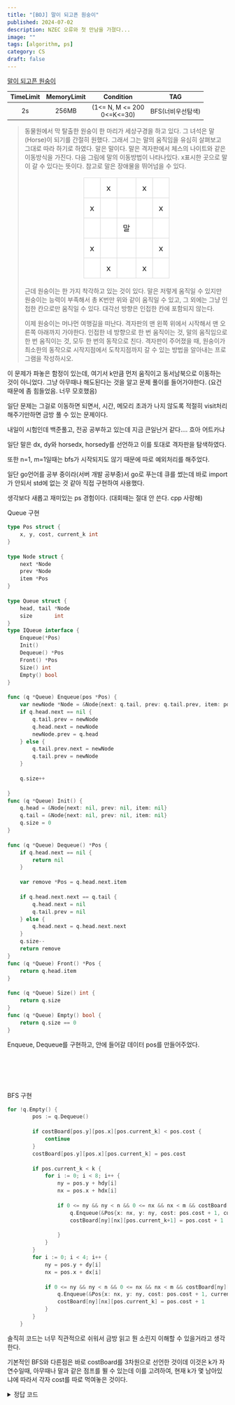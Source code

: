 ```yaml
---
title: "[BOJ] 말이 되고픈 원숭이"
published: 2024-07-02
description: NZEC 오류와 첫 만남을 가졌다...
image: ""
tags: [algorithm, ps]
category: CS
draft: false
---
```

[말이 되고픈 원숭이](https://www.acmicpc.net/problem/1600)

| TimeLimit | MemoryLimit |           Condition            |     TAG     |
|:---------:|:-----------:|:------------------------------:|:-----------:|
|    2s     |    256MB    | (1<= N, M <= 200<br/>0<=K<=30) | BFS(너비우선탐색) |

[//]: # ( |   | X  |    | X |   |)
[//]: # ( |:-:|:--:|:--:|:-:|:-:|)
[//]: # ( | X |    |    |   | X |)
[//]: # ( |   |    | 말  |   |   |)
[//]: # ( | X |    |    |   | X |)
[//]: # ( |   | X  |    | X |   |)
[//]: # (<img src="./horse.png" width=250px height=250px>)

> 동물원에서 막 탈출한 원숭이 한 마리가 세상구경을 하고 있다.
> 그 녀석은 말(Horse)이 되기를 간절히 원했다.
> 그래서 그는 말의 움직임을 유심히 살펴보고 그대로 따라 하기로 하였다. 말은 말이다. 말은 격자판에서 체스의 나이트와 같은 이동방식을 가진다. 다음 그림에 말의 이동방법이 나타나있다. x표시한 곳으로 말이 갈 수 있다는 뜻이다. 참고로 말은 장애물을 뛰어넘을 수 있다.
> <center>
>
> ![horse](./horse.png)
> </center>
>
> 근데 원숭이는 한 가지 착각하고 있는 것이 있다. 말은 저렇게 움직일 수 있지만 원숭이는 능력이 부족해서 총 K번만 위와 같이 움직일 수 있고, 그 외에는 그냥 인접한 칸으로만 움직일 수 있다. 대각선 방향은 인접한 칸에 포함되지 않는다.
>
> 이제 원숭이는 머나먼 여행길을 떠난다. 격자판의 맨 왼쪽 위에서 시작해서 맨 오른쪽 아래까지 가야한다. 인접한 네 방향으로 한 번 움직이는 것, 말의 움직임으로 한 번 움직이는 것, 모두 한 번의 동작으로 친다. 격자판이 주어졌을 때, 원숭이가 최소한의 동작으로 시작지점에서 도착지점까지 갈 수 있는 방법을 알아내는 프로그램을 작성하시오.

이 문제가 파놓은 함정이 있는데, 여기서 k만큼 먼저 움직이고 동서남북으로 이동하는 것이 아니었다. 그냥 아무때나 해도된다는 것을 알고 문제 풀이를 들어가야한다.
(요건 때문에 좀 힘들었음. 너무 모호했음)

일단 문제는 그걸로 이동하면 되면서, 시간, 메모리 초과가 나지 않도록 적절히 visit처리 해주기만하면 금방 풀 수 있는 문제이다.

내일이 시험인데 백준풀고, 전공 공부하고 있는데 지금 큰일난거 같다.... 흐아 어트카냐

일단 말은 dx, dy와 horsedx, horsedy를 선언하고 이를 토대로 격자판을 탐색하였다.

또한 n=1, m=1일때는 bfs가 시작되지도 않기 때문에 따로 예외처리를 해주었다.

일단 go언어를 공부 중이라(서버 개발 공부중)서 go로 푸는데 큐를 썼는데 바로 import가 안되서 std에 없는 것 같아 직접 구현하여 사용했다.

생각보다 새롭고 재미있는 ps 경험이다. (대회때는 절대 안 쓴다. cpp 사랑해)


Queue 구현
```go
type Pos struct {
	x, y, cost, current_k int
}

type Node struct {
	next *Node
	prev *Node
	item *Pos
}

type Queue struct {
	head, tail *Node
	size       int
}
type IQueue interface {
	Enqueue(*Pos)
	Init()
	Dequeue() *Pos
	Front() *Pos
	Size() int
	Empty() bool
}

func (q *Queue) Enqueue(pos *Pos) {
	var newNode *Node = &Node{next: q.tail, prev: q.tail.prev, item: pos}
	if q.head.next == nil {
		q.tail.prev = newNode
		q.head.next = newNode
		newNode.prev = q.head
	} else {
		q.tail.prev.next = newNode
		q.tail.prev = newNode
	}

	q.size++

}
func (q *Queue) Init() {
	q.head = &Node{next: nil, prev: nil, item: nil}
	q.tail = &Node{next: nil, prev: nil, item: nil}
	q.size = 0
}

func (q *Queue) Dequeue() *Pos {
	if q.head.next == nil {
		return nil
	}

	var remove *Pos = q.head.next.item

	if q.head.next.next == q.tail {
		q.head.next = nil
		q.tail.prev = nil
	} else {
		q.head.next = q.head.next.next
	}
	q.size--
	return remove
}
func (q *Queue) Front() *Pos {
	return q.head.item
}

func (q *Queue) Size() int {
	return q.size
}
func (q *Queue) Empty() bool {
	return q.size == 0
}
```

Enqueue, Dequeue를 구현하고, 안에 들어갈 데이터 pos를 만들어주었다.


<br/>

<br/>
<br/>
<br/>

BFS 구현
```go
for !q.Empty() {
		pos := q.Dequeue()

		if costBoard[pos.y][pos.x][pos.current_k] < pos.cost {
			continue
		}
		costBoard[pos.y][pos.x][pos.current_k] = pos.cost

		if pos.current_k < k {
			for i := 0; i < 8; i++ {
				ny = pos.y + hdy[i]
				nx = pos.x + hdx[i]

				if 0 <= ny && ny < n && 0 <= nx && nx < m && costBoard[ny][nx][pos.current_k+1] > pos.cost+1 {
					q.Enqueue(&Pos{x: nx, y: ny, cost: pos.cost + 1, current_k: pos.current_k + 1})
					costBoard[ny][nx][pos.current_k+1] = pos.cost + 1

				}
			}
		}
		for i := 0; i < 4; i++ {
			ny = pos.y + dy[i]
			nx = pos.x + dx[i]

			if 0 <= ny && ny < n && 0 <= nx && nx < m && costBoard[ny][nx][pos.current_k] > pos.cost+1 {
				q.Enqueue(&Pos{x: nx, y: ny, cost: pos.cost + 1, current_k: pos.current_k})
				costBoard[ny][nx][pos.current_k] = pos.cost + 1
			}
		}
	}
```
솔직히 코드는 너무 직관적으로 쉬워서 금방 읽고 뭔 소린지 이해할 수 있을거라고 생각한다.

기본적인 BFS와 다른점은 바로 costBoard를 3차원으로 선언한 것이데 이것은 k가 자연수일때, 아무때나 말과 같은 점프를 뛸 수 있는데
이를 고려하여, 현재 k가 몇 남아있냐에 따라서 각자 cost를 따로 먹여놓은 것이다.





<details>
<summary> 정답 코드 </summary>

```go
package main

import (
	"bufio"
	"fmt"
	"math"
	"os"
)

type Pos struct {
	x, y, cost, current_k int
}

type Node struct {
	next *Node
	prev *Node
	item *Pos
}

type Queue struct {
	head, tail *Node
	size       int
}
type IQueue interface {
	Enqueue(*Pos)
	Init()
	Dequeue() *Pos
	Front() *Pos
	Size() int
	Empty() bool
}

func (q *Queue) Enqueue(pos *Pos) {
	var newNode *Node = &Node{next: q.tail, prev: q.tail.prev, item: pos}
	if q.head.next == nil {
		q.tail.prev = newNode
		q.head.next = newNode
		newNode.prev = q.head
	} else {
		q.tail.prev.next = newNode
		q.tail.prev = newNode
	}

	q.size++

}
func (q *Queue) Init() {
	q.head = &Node{next: nil, prev: nil, item: nil}
	q.tail = &Node{next: nil, prev: nil, item: nil}
	q.size = 0
}

func (q *Queue) Dequeue() *Pos {
	if q.head.next == nil {
		return nil
	}

	var remove *Pos = q.head.next.item

	if q.head.next.next == q.tail {
		q.head.next = nil
		q.tail.prev = nil
	} else {
		q.head.next = q.head.next.next
	}
	q.size--
	return remove
}
func (q *Queue) Front() *Pos {
	return q.head.item
}

func (q *Queue) Size() int {
	return q.size
}
func (q *Queue) Empty() bool {
	return q.size == 0
}

func main() {
	reader := bufio.NewReader(os.Stdin)
	writer := bufio.NewWriter(os.Stdout)

	defer writer.Flush()

	var q IQueue = new(Queue)
	q.Init()
	hdx, hdy, dx, dy := []int{2, 2, -2, -2, 1, 1, -1, -1}, []int{1, -1, 1, -1, 2, -2, 2, -2}, []int{1, -1, 0, 0}, []int{0, 0, 1, -1}

	var k int
	fmt.Fscanln(reader, &k)
	q.Enqueue(&Pos{x: 0, y: 0, cost: 0, current_k: 0})
	var n, m int
	fmt.Fscanln(reader, &m, &n)

	var board [202][202]int
	var costBoard [202][202][32]int

	var limit int = math.MaxInt

	for i := 0; i < n; i++ {
		for j := 0; j < m; j++ {
			fmt.Fscan(reader, &board[i][j])
			if board[i][j] == 1 {
				for k := 0; k < 31; k++ {
					costBoard[i][j][k] = -1
				}

			} else {
				for k := 0; k < 31; k++ {
					costBoard[i][j][k] = limit
				}

			}
		}
	}

	var ny, nx int
	for !q.Empty() {
		pos := q.Dequeue()

		if costBoard[pos.y][pos.x][pos.current_k] < pos.cost {
			continue
		}
		costBoard[pos.y][pos.x][pos.current_k] = pos.cost

		if pos.current_k < k {
			for i := 0; i < 8; i++ {
				ny = pos.y + hdy[i]
				nx = pos.x + hdx[i]

				if 0 <= ny && ny < n && 0 <= nx && nx < m && costBoard[ny][nx][pos.current_k+1] > pos.cost+1 {
					q.Enqueue(&Pos{x: nx, y: ny, cost: pos.cost + 1, current_k: pos.current_k + 1})
					costBoard[ny][nx][pos.current_k+1] = pos.cost + 1

				}
			}
		}
		for i := 0; i < 4; i++ {
			ny = pos.y + dy[i]
			nx = pos.x + dx[i]

			if 0 <= ny && ny < n && 0 <= nx && nx < m && costBoard[ny][nx][pos.current_k] > pos.cost+1 {
				q.Enqueue(&Pos{x: nx, y: ny, cost: pos.cost + 1, current_k: pos.current_k})
				costBoard[ny][nx][pos.current_k] = pos.cost + 1
			}
		}
	}

	var result int = limit

	for i := 0; i <= k; i++ {

		if costBoard[n-1][m-1][i] != -1 && costBoard[n-1][m-1][i] != limit {
			result = min(result, costBoard[n-1][m-1][i])
		}
	}

	if n == 1 && m == 1 {
		result = 0
	}

	if result == limit {
		fmt.Fprintln(writer, -1)
	} else {
		fmt.Fprintln(writer, result)
	}
}

```
</details>